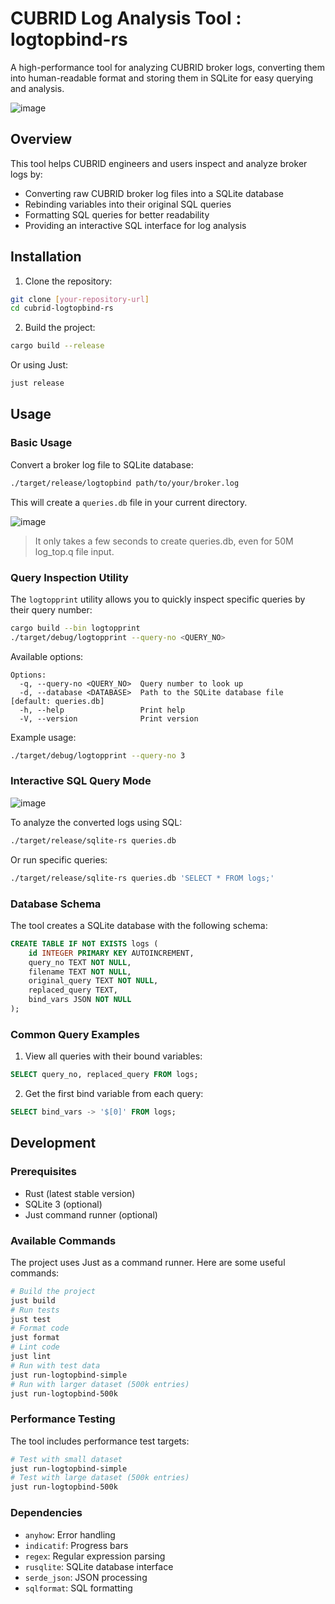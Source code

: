 # CUBRID Log Analysis Tool : logtopbind-rs

A high-performance tool for analyzing CUBRID broker logs, converting them into human-readable format and storing them in SQLite for easy querying and analysis.

![image](https://github.com/user-attachments/assets/0b7486b5-60c1-47f5-ac4e-638b8c0b7da2)


## Overview

This tool helps CUBRID engineers and users inspect and analyze broker logs by:

- Converting raw CUBRID broker log files into a SQLite database
- Rebinding variables into their original SQL queries
- Formatting SQL queries for better readability
- Providing an interactive SQL interface for log analysis

## Installation

1. Clone the repository:

```bash
git clone [your-repository-url]
cd cubrid-logtopbind-rs
```

2. Build the project:

```bash
cargo build --release
```

Or using Just:

```bash
just release
```

## Usage

### Basic Usage

Convert a broker log file to SQLite database:

```bash
./target/release/logtopbind path/to/your/broker.log
```

This will create a `queries.db` file in your current directory.

![image](https://github.com/user-attachments/assets/44e3db0f-6c79-4c17-9cd3-5e6e7108e2a0)

> It only takes a few seconds to create queries.db, even for 50M log_top.q file input.

### Query Inspection Utility

The `logtopprint` utility allows you to quickly inspect specific queries by their query number:

```bash
cargo build --bin logtopprint
./target/debug/logtopprint --query-no <QUERY_NO>
```

Available options:

```
Options:
  -q, --query-no <QUERY_NO>  Query number to look up
  -d, --database <DATABASE>  Path to the SQLite database file [default: queries.db]
  -h, --help                 Print help
  -V, --version              Print version
```

Example usage:

```bash
./target/debug/logtopprint --query-no 3
```

### Interactive SQL Query Mode

![image](https://github.com/user-attachments/assets/cdf585dc-788f-4cb9-b415-68b87f8bb76a)

To analyze the converted logs using SQL:

```bash
./target/release/sqlite-rs queries.db
```

Or run specific queries:

```bash
./target/release/sqlite-rs queries.db 'SELECT * FROM logs;'
```

### Database Schema

The tool creates a SQLite database with the following schema:

```sql
CREATE TABLE IF NOT EXISTS logs (
    id INTEGER PRIMARY KEY AUTOINCREMENT,
    query_no TEXT NOT NULL,
    filename TEXT NOT NULL,
    original_query TEXT NOT NULL,
    replaced_query TEXT,
    bind_vars JSON NOT NULL
);
```

### Common Query Examples

1. View all queries with their bound variables:

```sql
SELECT query_no, replaced_query FROM logs;
```

2. Get the first bind variable from each query:

```sql
SELECT bind_vars -> '$[0]' FROM logs;
```

## Development

### Prerequisites

- Rust (latest stable version)
- SQLite 3 (optional)
- Just command runner (optional)

### Available Commands

The project uses Just as a command runner. Here are some useful commands:

```bash
# Build the project
just build
# Run tests
just test
# Format code
just format
# Lint code
just lint
# Run with test data
just run-logtopbind-simple
# Run with larger dataset (500k entries)
just run-logtopbind-500k
```

### Performance Testing

The tool includes performance test targets:

```bash
# Test with small dataset
just run-logtopbind-simple
# Test with large dataset (500k entries)
just run-logtopbind-500k
```

### Dependencies

- `anyhow`: Error handling
- `indicatif`: Progress bars
- `regex`: Regular expression parsing
- `rusqlite`: SQLite database interface
- `serde_json`: JSON processing
- `sqlformat`: SQL formatting

